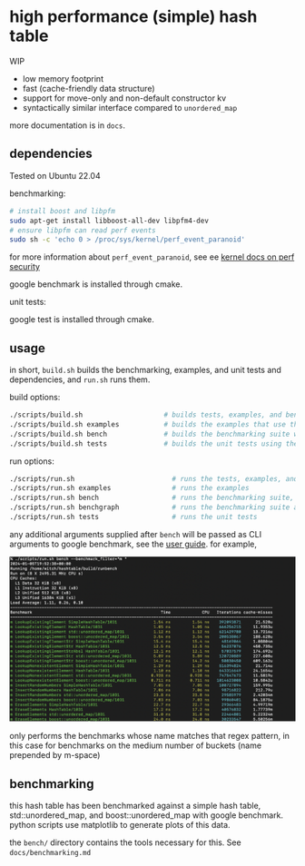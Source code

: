 high performance (simple) hash table
===

WIP

* low memory footprint 
* fast (cache-friendly data structure)
* support for move-only and non-default constructor kv
* syntactically similar interface compared to `unordered_map`

more documentation is in `docs`.


dependencies
---

Tested on Ubuntu 22.04

benchmarking:

```sh
# install boost and libpfm
sudo apt-get install libboost-all-dev libpfm4-dev
# ensure libpfm can read perf events
sudo sh -c 'echo 0 > /proc/sys/kernel/perf_event_paranoid'
```

for more information about `perf_event_paranoid`, see ee [kernel docs on perf security](https://www.kernel.org/doc/html/latest/admin-guide/perf-security.html)

google benchmark is installed through cmake.

unit tests:

google test is installed through cmake.


usage
---

in short, `build.sh` builds the benchmarking, examples, and unit tests and dependencies, and `run.sh` runs them.

build options:

```sh
./scripts/build.sh                    # builds tests, examples, and benchmarking (everything)
./scripts/build.sh examples           # builds the examples that use the hash table library
./scripts/build.sh bench              # builds the benchmarking suite which uses the hash table library, a simple version, and other deps. uses googlebenchmark
./scripts/build.sh tests              # builds the unit tests using the hash table library. uses googletest
```

run options:


```sh
./scripts/run.sh                        # runs the tests, examples, and bench in that order
./scripts/run.sh examples               # runs the examples
./scripts/run.sh bench                  # runs the benchmarking suite, with additional arguments passed to google benchmark
./scripts/run.sh benchgraph             # runs the benchmarking suite and produces graphs of the results, using python and matplotlib
./scripts/run.sh tests                  # runs the unit tests
```

any additional arguments supplied after `bench` will be passed as CLI arguments to google benchmark, see the [user guide](https://github.com/google/benchmark/blob/main/docs/user_guide.md). for example,


![](img/example.png)

only performs the benchmarks whose name matches that regex pattern, in this case for benchmarks on the medium number of buckets (name prepended by m-space)




benchmarking
---
 
this hash table has been benchmarked against a simple hash table, std::unordered_map, and boost::unordered_map with google benchmark. python scripts use matplotlib to generate plots of this data.

the `bench/` directory contains the tools necessary for this. See `docs/benchmarking.md`
